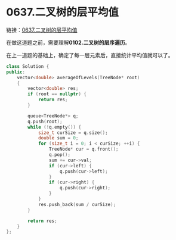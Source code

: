 # 0637.二叉树的层平均值

链接：[0637.二叉树的层平均值](https://leetcode.cn/problems/average-of-levels-in-binary-tree/)

在做这道题之前，需要理解**0102.二叉树的层序遍历**。

在上一道题的基础上，确定了每一层元素后，直接统计平均值就可以了。

```c++
class Solution {
public:
    vector<double> averageOfLevels(TreeNode* root)
    {
        vector<double> res;
        if (root == nullptr) {
            return res;
        }

        queue<TreeNode*> q;
        q.push(root);
        while (!q.empty()) {
            size_t curSize = q.size();
            double sum = 0;
            for (size_t i = 0; i < curSize; ++i) {
                TreeNode* cur = q.front();
                q.pop();
                sum += cur->val;
                if (cur->left) {
                    q.push(cur->left);
                }
                if (cur->right) {
                    q.push(cur->right);
                }
            }
            res.push_back(sum / curSize);
        }

        return res;
    }
};

```
